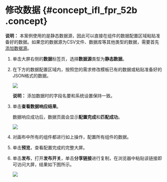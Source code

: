 # 修改数据 {#concept_ifl_fpr_52b .concept}

**说明：** 本案例使用的是静态数据源，因此可以直接在组件的数据配置区域粘贴准备好的数据。如果您的数据源为CSV文件、数据库等其他类型的数据，需要首先[添加数据源](../../../../intl.zh-CN/用户指南/管理数据源/添加数据源/添加数据源概述.md#)。

1.  单击大屏右侧的**数据**标签页，选择**数据源**类型为**静态数据**。
2.  在下方的数据配置区域内，按照您的需求修改模板已有的数据或粘贴准备好的JSON格式的数据。

    ![](http://static-aliyun-doc.oss-cn-hangzhou.aliyuncs.com/assets/img/17658/155912033010323_zh-CN.png)

    **说明：** 添加数据时的字段名要和系统设置保持一致。

3.  单击**查看数据响应结果**。

    数据响应成功后，数据页面会显示**配置完成**和**匹配成功**。

    ![](http://static-aliyun-doc.oss-cn-hangzhou.aliyuncs.com/assets/img/17658/155912033010324_zh-CN.png)

4.  对画布中所有的组件都进行如上操作，配置所有组件的数据。
5.  单击**预览**，查看配置完成的完整大屏。
6.  单击**发布**，打开**发布开关**，单击**分享链接**进行复制，在浏览器中粘贴该链接即可访问大屏，结果如下图所示。

    ![](http://static-aliyun-doc.oss-cn-hangzhou.aliyuncs.com/assets/img/17658/155912033010325_zh-CN.png)


